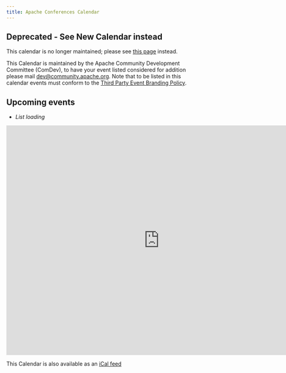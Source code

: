 ```yaml
---
title: Apache Conferences Calendar
---
```


## Deprecated - See New Calendar instead

This calendar is no longer maintained; please see [this page](/calendars/) instead.

This Calendar is maintained by the Apache Community Development Committee (ComDev),
to have your event listed considered for addition please mail [dev@community.apache.org][1].
Note that to be listed in this calendar events must conform to the [Third Party Event Branding Policy][2].

## Upcoming events

* _List loading_

<iframe src="https://www.google.com/calendar/embed?src=nerseigospses068jd57bk5ar8%40group.calendar.google.com&ctz=America/New_York"
style="border: 0" width="800" height="600" frameborder="0" scrolling="no"></iframe>

This Calendar is also available as an [iCal feed][3]

<script type="text/javascript">
function handleContents(li, text) {
   if(text == undefined || text.length == 0) {
      return;
   }
   parts = text.split("\n");
   for(var i=0; i<parts.length; i++) {
      li.appendChild(document.createElement("br"));
      li.appendChild(document.createTextNode(parts[i]));
   }
}

var dateRegExp = new RegExp("^(\\d{4})-(\\d{2})-(\\d{2})$");
function handleDates(li, when) {
   var from = when['startTime'];
   var to = when['endTime'];
   if(from.match(dateRegExp) && to.match(dateRegExp)) {
      var fp = from.split(dateRegExp);
      var tp = to.split(dateRegExp);
      var fromDate = new Date(fp[1],fp[2]-1,fp[3]);
      var toDate = new Date(tp[1],tp[2]-1,tp[3]);
      var realToDate = new Date(toDate.getTime() - 24*60*60*1000);

      var text;
      if(fromDate.getTime() == realToDate.getTime()) {
         // Single day
         text = from;
      } else {
         // Really multi day
         text = from + " to " + realToDate.getFullYear() + "-" +
                (realToDate.getMonth()+1) + "-"  + realToDate.getDate();
      }
      li.appendChild(document.createTextNode(" - " + text))
   } else {
      li.appendChild(document.createTextNode(" - " + from))
   }
}

function render(data) {
   var ev = document.getElementById("events");
   if(ev.hasChildNodes()) {
      while(ev.childNodes.length >= 1) {
         ev.removeChild(ev.firstChild);
      }
   }

   var feed = data.feed;
   for(var i=0; i<feed.entry.length; i++) {
      var entry = feed.entry[i];
      var title = entry.title.$t;
      var text = entry.content.$t;
      var when = entry['gd$when'][0];

      var li = document.createElement("li");
      var li_b = document.createElement("b");
      li_b.appendChild(document.createTextNode(title));
      li.appendChild(li_b);
      handleDates(li, when);
      handleContents(li, text);
      ev.appendChild(li);
   }
}
</script>
<script src="https://www.google.com/calendar/feeds/nerseigospses068jd57bk5ar8@group.calendar.google.com/public/full?alt=json-in-script&callback=render&orderby=starttime&max-results=30&singleevents=true&sortorder=ascending&futureevents=true"></script>

  [1]: mailto:dev@community.apache.org
  [2]: https://www.apache.org/foundation/marks/events.html
  [3]: https://www.google.com/calendar/ical/nerseigospses068jd57bk5ar8%40group.calendar.google.com/public/basic.ics
